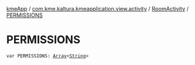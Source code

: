 [kmeApp](../../index.md) / [com.kme.kaltura.kmeapplication.view.activity](../index.md) / [RoomActivity](index.md) / [PERMISSIONS](./-p-e-r-m-i-s-s-i-o-n-s.md)

# PERMISSIONS

`var PERMISSIONS: `[`Array`](https://kotlinlang.org/api/latest/jvm/stdlib/kotlin/-array/index.html)`<`[`String`](https://kotlinlang.org/api/latest/jvm/stdlib/kotlin/-string/index.html)`>`